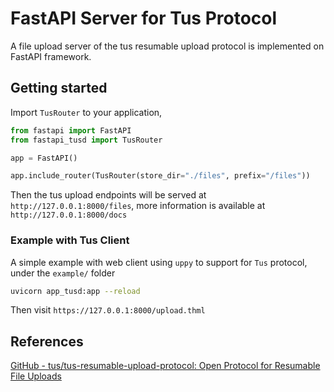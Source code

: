 # FastAPI Server for Tus Protocol

A file upload server of the tus resumable upload protocol is implemented on FastAPI framework.  

## Getting started

Import `TusRouter` to your application,

```py title=main.py
from fastapi import FastAPI
from fastapi_tusd import TusRouter

app = FastAPI()

app.include_router(TusRouter(store_dir="./files", prefix="/files"))
```

Then the tus upload endpoints will be served at `http://127.0.0.1:8000/files`, more information is available at `http://127.0.0.1:8000/docs`

### Example with Tus Client

A simple example with web client using `uppy` to support for `Tus` protocol, under the `example/` folder

```sh
uvicorn app_tusd:app --reload
```

Then visit `https://127.0.0.1:8000/upload.thml`

## References

[GitHub - tus/tus-resumable-upload-protocol: Open Protocol for Resumable File Uploads](https://github.com/tus/tus-resumable-upload-protocol)